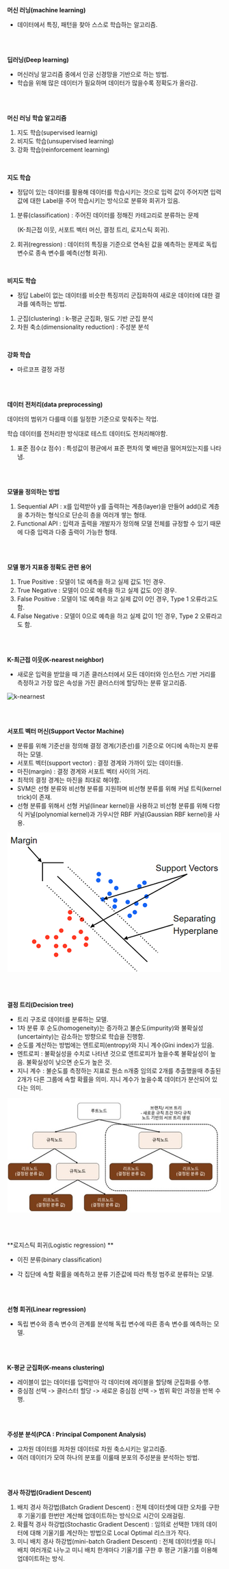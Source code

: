 **머신 러닝(machine learning)**

- 데이터에서 특징, 패턴을 찾아 스스로 학습하는 알고리즘.

<br>

<br>

**딥러닝(Deep learning)**

- 머신러닝 알고리즘 중에서 인공 신경망을 기반으로 하는 방법.
- 학습을 위해 많은 데이터가 필요하며 데이터가 많을수록 정확도가 올라감.

<br>

<br>

**머신 러닝 학습 알고리즘**

1. 지도 학습(supervised learnig)
2. 비지도 학습(unsupervised learning)
3. 강화 학습(reinforcement learning)

<br>

**지도 학습**

- 정답이 있는 데이터를 활용해 데이터를 학습시키는 것으로 입력 값이 주어지면 입력 값에 대한 Label을 주어 학습시키는 방식으로 분류와 회귀가 있음.

1. 분류(classification) : 주어진 데이터를 정해진 카테고리로 분류하는 문제

   (K-최근접 이웃, 서포트 벡터 머신, 결정 트리, 로지스틱 회귀).

2. 회귀(regression) : 데이터의 특징을 기준으로 연속된 값을 예측하는 문제로 독립 변수로 종속 변수를 예측(선형 회귀).

<br>

**비지도 학습**

- 정답 Label이 없는 데이터를 비슷한 특징끼리 군집화하여 새로운 데이터에 대한 결과를 예측하는 방법.

1. 군집(clustering) : k-평균 군집화, 밀도 기반 군집 분석
2. 차원 축소(dimensionality reduction) : 주성분 분석

<br>

**강화 학습**

- 마르코프 결정 과정

<br>

<br>

**데이터 전처리(data preprocessing)**

데이터의 범위가 다를때 이를 일정한 기준으로 맞춰주는 작업.

학습 데이터를 전처리한 방식대로 테스트 데이터도 전처리해야함.

1. 표준 점수(z 점수) : 특성값이 평균에서 표준 편차의 몇 배만큼 떨어져있는지를 나타냄.

<br>

<br>

**모델을 정의하는 방법**

1. Sequential API : x를 입력받아 y를 출력하는 계층(layer)을 만들어 add()로 계층을 추가하는 형식으로 단순히 층을 여러개 쌓는 형태.
2. Functional API : 입력과 출력을 개발자가 정의해 모델 전체를 규정할 수 있기 때문에 다중 입력과 다중 출력이 가능한 형태. 

<br>
<br>

**모델 평가 지표중 정확도 관련 용어**

1. True Positive : 모델이 1로 예측을 하고 실제 값도 1인 경우.
2. True Negative : 모델이 0으로 예측을 하고 실제 값도 0인 경우.
3. False Positive : 모델이 1로 예측을 하고 실제 값이 0인 경우, Type 1 오류라고도 함.
4. False Negative : 모델이 0으로 예측을 하고 실제 값이 1인 경우, Type 2 오류라고도 함.

<br>

<br>

**K-최근접 이웃(K-nearest neighbor)**

- 새로운 입력을 받았을 때 기존 클러스터에서 모든 데이터와 인스턴스 기반 거리를 측정하고 가장 많은 속성을 가진 클러스터에 할당하는 분류 알고리즘.

![k-nearnest](/image/k-nearnest.png)

<br>

<br>

**서포트 벡터 머신(Support Vector Machine)**

- 분류를 위해 기준선을 정의해 결정 경계(기준선)를 기준으로 어디에 속하는지 분류하는 모델.
- 서포트 벡터(support vector) : 결정 경계와 가까이 있는 데이터들.
- 마진(margin) : 결정 경계와 서포트 벡터 사이의 거리.
- 최적의 결정 경계는 마진을 최대로 해야함.
- SVM은 선형 분류와 비선형 분류를 지원하며 비선형 분류를 위해 커널 트릭(kernel trick)이 존재.
- 선형 분류를 위해서 선형 커널(linear kernel)을 사용하고 비선형 분류를 위해 다항식 커널(polynomial kernel)과 가우시안 RBF 커널(Gaussian RBF kernel)을 사용.

![svm](image/svm.png)

<br>

<br>

**결정 트리(Decision tree)**

- 트리 구조로 데이터를 분류하는 모델.
- 1차 분류 후 순도(homogeneity)는 증가하고 불순도(impurity)와 불확실성(uncertainty)는 감소하는 방향으로 학습을 진행함.
- 순도를 계산하는 방법에는 엔트로피(entropy)와 지니 계수(Gini index)가 있음.
- 엔트로피 : 불확실성을 수치로 나타낸 것으로 엔트로피가 높을수록 불확실성이 높음. 불확실성이 낮으면 순도가 높은 것.
- 지니 계수 : 불순도를 측정하는 지표로 원소 n개중 임의로 2개를 추출했을때 추출된 2개가 다른 그룹에 속할 확률을 의미. 지니 계수가 높을수록 데이터가 분산되어 있다는 의미.

![decision_tree](image/decision_tree.jpg)



<br>

<br>

**로지스틱 회귀(Logistic regression) **

- 이진 분류(binary classification)


- 각 집단에 속할 확률을 예측하고 분류 기준값에 따라 특정 범주로 분류하는 모델.

<br>

<br>

**선형 회귀(Linear regression)**

- 독립 변수와 종속 변수의 관계를 분석해 독립 변수에 따른 종속 변수를 예측하는 모델.

<br>

<br>

**K-평균 군집화(K-means clustering)**

- 레이블이 없는 데이터를 입력받아 각 데이터에 레이블을 할당해 군집화를 수행.
- 중심점 선택 -> 클러스터 할당 -> 새로운 중심점 선택 -> 범위 확인 과정을 반복 수행.

<br>

<br>

**주성분 분석(PCA : Principal Component Analysis)**

- 고차원 데이터를 저차원 데이터로 차원 축소시키는 알고리즘.
- 여러 데이터가 모여 하나의 분포를 이룰때 분포의 주성분을 분석하는 방법.

<br><br>

**경사 하강법(Gradient Descent)**

1. 배치 경사 하강법(Batch Gradient Descent) : 전체 데이터셋에 대한 오차를 구한 후 기울기를 한번만 계산해 업데이트하는 방식으로 시간이 오래걸림.
2. 확률적 경사 하강법(Stochastic Gradient Descent) : 임의로 선택한 1개의 데이터에 대해 기울기를 계산하는 방법으로 Local Optimal 리스크가 작다.
3. 미니 배치 경사 하강법(mini-batch Gradient Descent) : 전체 데이터셋을 미니 배치 여러개로 나누고 미니 배치 한개마다 기울기를 구한 후 평균 기울기를 이용해 업데이트하는 방식.



